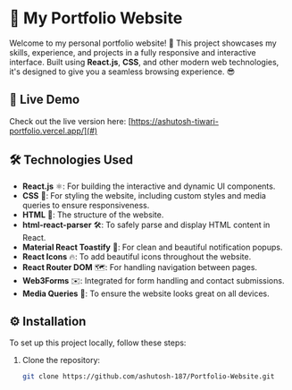 # 💼 My Portfolio Website

Welcome to my personal portfolio website! 🌟 This project showcases my skills, experience, and projects in a fully responsive and interactive interface. Built using **React.js**, **CSS**, and other modern web technologies, it's designed to give you a seamless browsing experience. 😎

## 🚀 Live Demo

Check out the live version here: [https://ashutosh-tiwari-portfolio.vercel.app/](#)

## 🛠️ Technologies Used

- **React.js** ⚛️: For building the interactive and dynamic UI components.
- **CSS** 🎨: For styling the website, including custom styles and media queries to ensure responsiveness.
- **HTML** 📝: The structure of the website.
- **html-react-parser** 🛠️: To safely parse and display HTML content in React.
- **Material React Toastify** 🎉: For clean and beautiful notification popups.
- **React Icons** 🔥: To add beautiful icons throughout the website.
- **React Router DOM** 🗺️: For handling navigation between pages.
- **Web3Forms** ✉️: Integrated for form handling and contact submissions.
- **Media Queries** 📱: To ensure the website looks great on all devices.

## ⚙️ Installation

To set up this project locally, follow these steps:

1. Clone the repository:
   ```bash
   git clone https://github.com/ashutosh-187/Portfolio-Website.git
